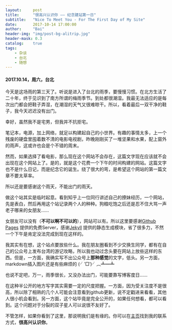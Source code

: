```yaml
---
layout:     post
title:      "很高兴认识你 —— 纪念建站第一日"
subtitle:   "Nice To Meet You - For The First Day of My Site"
date:       2017-10-14 17:00:00
author:     "Bai"
header-img: "img/post-bg-alitrip.jpg"
header-mask: 0.3
catalog:    true
tags:
    - 杂谈
    - 台北
    - 随想
---
```


#### 2017.10.14，周六，台北

今天是这场雨的第三天了。听说是进入了台北的雨季，要慢慢习惯。在北方生活了二十年，终于见识到了南方所谓的梅雨季节。到处都很潮湿。我最无法适应的是每次出门都会把鞋子弄湿，在潮湿的天气又很难晾干。所以，看着最后一双干净的鞋子，我今天迟迟没有出门。

幸好，虽然我不是宅男，但我并不抗拒宅。

笔记本，电源，加上网络，就足以构建起自己的小世界。有趣的事情太多，上一个残废的硬盘里囤着数不清的电影电视剧，昨晚刚刚买了一堆坚果和水果，配上窗外的雨声，这或许也会是个不错的周末。

然而，如果选择了看电影，那么现在这个网站不会存在，这篇文字现在应该就不会出现在这个网站上了。是的，就是这个花费一个下午的时间构建的网站。这篇文字也不是什么日记，而是纪念它的诞生。绕了很大的弯，是希望这个网站的第一篇文章不要太草率。

所以还是要感谢这个雨天，不能出门的雨天。

做这个站其实是临时起意。看到知乎上一位同行讲述自己的撩妹经历，一个网站，先是表白，然后再用这个站记录两个人的种种。狗粮吃饱之后还是忍不住大骂一声老子哪来的女朋友……

女朋友可以没有（**不可以啊不可以的**），网站可以有。所以这里要感谢[Github Pages](https://pages.github.com/) 提供的免费Server，感谢[Jekyll](http://jekyll.com.cn/) 提供的静态生成模块，省了很多力，不然一个下午是肯定没法完成到现在这样的。

我其实有在想，这个站点要放些什么。我在朋友圈看到不少交换生同学，都有在自己的公众号上发布台湾的游记攻略，所以我也动过念头要在网站上放些这样的东西。但是，一方面，我确实写不出公众号上**那种感觉**的文字，低头。另一方面，markdown插入图片还是有些麻烦的 (╯‵□′)╯︵┻━┻

也说不定吧，万一，雨季很长，又没办法出门，可能要靠写博客度日……

在这种半公开的地方写字其实需要一定的尺度把握。一方面，因为受关注度不是很高，所以除了相熟的几个人可能会注意看到github更新，说不定戳进来看看，其他人很小机会看到。另一方面，这个站毕竟是完全公开的，如果任何想看，都可以看到。这个问题对于分裂的双子星人可以说很不友好了。

不管怎样，如果你看到了这里，那说明我们是有缘的。你可以在[主页](https://josephpai.github.io/)找到我的联系方式，**很高兴认识你**。

